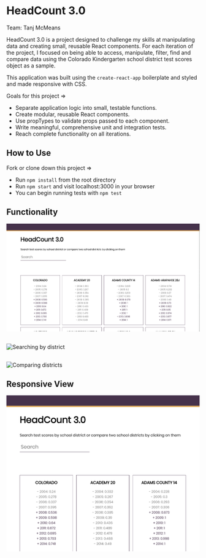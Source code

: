 # HeadCount 3.0

Team: Tanj McMeans

HeadCount 3.0 is a project designed to challenge my skills at manipulating data and creating small, reusable React components. For each iteration of the project, I focused on being able to access, manipulate, filter, find and compare data using the Colorado Kindergarten school district test scores object as a sample.

This application was built using the `create-react-app` boilerplate and styled and made responsive with CSS.

Goals for this project =>

- Separate application logic into small, testable functions.
- Create modular, reusable React components.
- Use propTypes to validate props passed to each component.
- Write meaningful, comprehensive unit and integration tests.
- Reach complete functionality on all iterations.

## How to Use

Fork or clone down this project =>

- Run `npm install` from the root directory
- Run `npm start` and visit localhost:3000 in your browser
- You can begin running tests with `npm test`

## Functionality

![Initial State](assets/desktopview.png)

##

![Searching by district](assets/search-schools.gif)

##

![Comparing districts](assets/headcount-pick.gif)

## Responsive View

![Responsive Tablet View](assets/tabletview.png)
